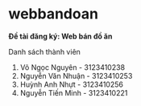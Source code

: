# webbandoan
<b> Đề tài đăng ký: Web bán đồ ăn </b>
<p>
    Danh sách thành viên
<ol> 
<li> Võ Ngọc Nguyên - 3123410238 </li>
<li> Nguyễn Văn Nhuận - 3123410253 </li>
<li> Huỳnh Anh Nhựt - 3123410256 </li>
<li> Nguyễn Tiến Minh - 3123410221 </li>
    </ol>
</p>

